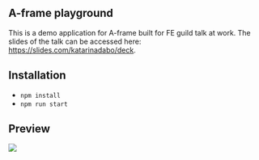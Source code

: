 ## A-frame playground

This is a demo application for A-frame built for FE guild talk at work.
The slides of the talk can be accessed here: https://slides.com/katarinadabo/deck. 

## Installation

- `npm install`
- `npm run start`

## Preview

![](preview-app.gif)